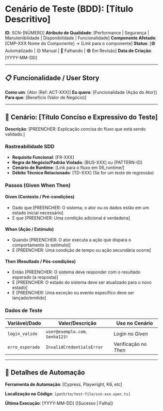 # Cenário de Teste (BDD): [Título Descritivo]
<!-- markdownlint-disable MD012 MD029 MD031 MD032 MD036 -->

**ID**: SCN-[NÚMERO]
**Atributo de Qualidade**: [Performance | Segurança | Manutenibilidade | Disponibilidade | Funcionalidade]
**Componente Afetado**: [CMP-XXX Nome do Componente] → [Link para o componente]
**Status**: [🟢 Automatizado | 🟡 Manual | 🔴 Falhando | 🟣 Em Revisão]
**Data de Criação**: [YYYY-MM-DD]

---

## 📋 Funcionalidade / User Story

**Como um**: [Ator (Ref: ACT-XXX)]
**Eu quero**: [Funcionalidade (Ação do Ator)]
**Para que**: [Benefício (Valor de Negócio)]

---

## 🧪 Cenário: [Título Conciso e Expressivo do Teste]

**Descrição**: [PREENCHER: Explicação concisa do fluxo que está sendo validado.]

### Rastreabilidade SDD

- **Requisito Funcional**: [FR-XXX]
- **Regra de Negócio/Padrão Violado**: [BUS-XXX] ou [PATTERN-ID]
- **Cenário de Runtime**: [Link para o fluxo em 06_runtime/]
- **Débito Técnico Relacionado**: [TD-XXX] (Se for um teste de regressão)

### Passos (Given When Then)

#### Given (Contexto / Pré-condições)

- Dado que [PREENCHER: O sistema, o ator ou os dados estão em um estado inicial necessário]
- E que [PREENCHER: Uma condição adicional é verdadeira]

#### When (Ação / Estímulo)

- Quando [PREENCHER: O ator executa a ação que dispara o comportamento (o estímulo)]
- E [PREENCHER: Uma condição de tempo ou ação secundária ocorre]

#### Then (Resultado / Pós-condições)

- Então [PREENCHER: O sistema deve responder com o resultado esperado (a resposta)]
- E [PREENCHER: O estado do sistema deve ser atualizado para o novo estado]
- E [PREENCHER: Uma exceção ou evento específico deve ser lançado/emitido]

### Dados de Teste

| Variável/Dado | Valor/Descrição | Uso no Cenário |
|----------|-----------------|----------------|
| `login_valido` | `user@exemplo.com`, `Senha123!` | Login no *Given* |
| `erro_esperado` | `InvalidCredentialsError` | Verificação no *Then* |

---

## 🔗 Detalhes de Automação

**Ferramenta de Automação**: [Cypress, Playwright, K6, etc]

**Localização no Código**: `[path/to/test-file/scn-xxx.spec.ts]`

**Última Execução**: [YYYY-MM-DD] ([Sucesso | Falha])
